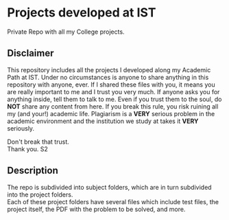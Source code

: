 # Projects developed at IST

Private Repo with all my College projects.

## Disclaimer

This repository includes all the projects I developed along my Academic Path at IST.
Under no circumstances is anyone to share anything in this repository with anyone, ever.
If I shared these files with you, it means you are really important to me and I trust you very much.
If anyone asks you for anything inside, tell them to talk to me. Even if you trust them to the soul, do **NOT** share any content from here.
If you break this rule, you risk ruining all my (and your!) academic life.
Plagiarism is a **VERY** serious problem in the academic environment and the institution we study at takes it **VERY** seriously.

Don't break that trust.  
Thank you. S2

## Description

The repo is subdivided into subject folders, which are in turn subdivided into the project folders.  
Each of these project folders have several files which include test files, the project itself, the PDF with the problem to be solved, and more.
